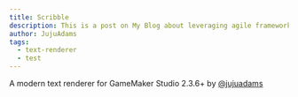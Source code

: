 ```yaml
---
title: Scribble
description: This is a post on My Blog about leveraging agile frameworks.
author: JujuAdams
tags:
  - text-renderer
  - test
---
```


A modern text renderer for GameMaker Studio 2.3.6+ by [@jujuadams](https://github.com/JujuAdams/)

